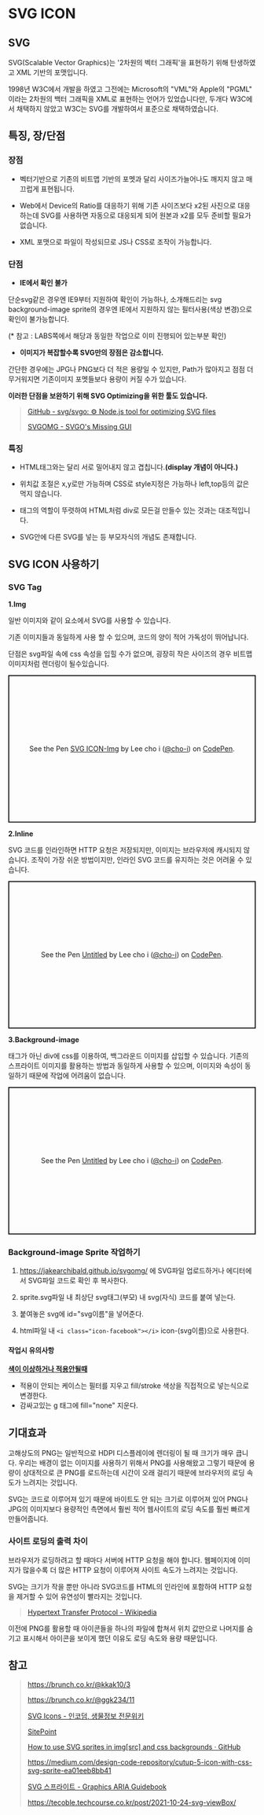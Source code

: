 # SVG ICON

## SVG

SVG(Scalable Vector Graphics)는 '2차원의 벡터 그래픽'을 표현하기 위해 탄생하였고 XML 기반의 포맷입니다.

1998년 W3C에서 개발을 하였고 그전에는 Microsoft의 "VML"와 Apple의 "PGML" 이라는 2차원의 백터 그래픽을 XML로 표현하는 언어가 있었습니다만, 두개다 W3C에서 채택하지 않았고 W3C는 SVG를 개발하여서 표준으로 채택하였습니다.



## 특징, 장/단점

### 장점

- 벡터기반으로 기존의 비트맵 기반의 포멧과 달리 사이즈가늘어나도 깨지지 않고 매끄럽게 표현됩니다.

- Web에서 Device의 Ratio를 대응하기 위해 기존 사이즈보다 x2된 사진으로 대응하는데 SVG를 사용하면 자동으로 대응되게 되어 원본과 x2를 모두 준비할 필요가 없습니다.

- XML 포맷으로 파일이 작성되므로 JS나 CSS로 조작이 가능합니다.

### 단점

- **IE에서 확인 불가**

단순svg같은 경우엔 IE9부터 지원하여 확인이 가능하나, 소개해드리는 svg background-image sprite의 경우엔 IE에서 지원하지 않는 필터사용(색상 변경)으로 확인이 불가능합니다.

(* 참고 : LABS쪽에서 해당과 동일한 작업으로 이미 진행되어 있는부분 확인)

- **이미지가 복잡할수록 SVG만의 장점은 감소합니다.**

간단한 경우에는 JPG나 PNG보다 더 적은 용량일 수 있지만, Path가 많아지고 점점 더 무거워지면 기존이미지 포멧들보다 용량이 커질 수가 있습니다.

**이러한 단점을 보완하기 위해 SVG Optimizing을 위한 툴도 있습니다.**

> [GitHub - svg/svgo: ⚙️ Node.js tool for optimizing SVG files](https://github.com/svg/svgo)
> 
> [SVGOMG - SVGO's Missing GUI](https://jakearchibald.github.io/svgomg/)

### 특징

- HTML태그와는 달리 서로 밀어내지 않고 겹칩니다.**(display 개념이 아니다.)**

- 위치값 조절은 x,y로만 가능하며 CSS로 style지정은 가능하나 left,top등의 값은 먹지 않습니다.

- 태그의 역할이 뚜렷하여 HTML처럼 div로 모든걸 만들수 있는 것과는 대조적입니다.

- SVG안에 다른 SVG를 넣는 등 부모자식의 개념도 존재합니다.



## SVG ICON 사용하기

### SVG Tag

**1.Img**

일반 이미지와 같이 요소에서 SVG를 사용할 수 있습니다.

기존 이미지들과 동일하게 사용 할 수 있으며, 코드의 양이 적어 가독성이 뛰어납니다.

단점은 svg파일 속에 css 속성을 입힐 수가 없으며, 굉장히 작은 사이즈의 경우 비트맵 이미지처럼 렌더링이 될수있습니다.

<p class="codepen" data-height="300" data-default-tab="html,result" data-slug-hash="jOZbYKb" data-user="cho-i" style="height: 300px; box-sizing: border-box; display: flex; align-items: center; justify-content: center; border: 2px solid; margin: 1em 0; padding: 1em;">
  <span>See the Pen <a href="https://codepen.io/cho-i/pen/jOZbYKb">
  SVG ICON-Img</a> by Lee cho i (<a href="https://codepen.io/cho-i">@cho-i</a>)
  on <a href="https://codepen.io">CodePen</a>.</span>
</p>
<script async src="https://cpwebassets.codepen.io/assets/embed/ei.js"></script>

**2.Inline**

SVG 코드를 인라인하면 HTTP 요청은 저장되지만, 이미지는 브라우저에 캐시되지 않습니다. 조작이 가장 쉬운 방법이지만, 인라인 SVG 코드를 유지하는 것은 어려울 수 있습니다.

<p class="codepen" data-height="300" data-default-tab="html,result" data-slug-hash="bGLVaeZ" data-user="cho-i" style="height: 300px; box-sizing: border-box; display: flex; align-items: center; justify-content: center; border: 2px solid; margin: 1em 0; padding: 1em;">
  <span>See the Pen <a href="https://codepen.io/cho-i/pen/bGLVaeZ">
  Untitled</a> by Lee cho i (<a href="https://codepen.io/cho-i">@cho-i</a>)
  on <a href="https://codepen.io">CodePen</a>.</span>
</p>
<script async src="https://cpwebassets.codepen.io/assets/embed/ei.js"></script>

**3.Background-image**

태그가 아닌 div에 css를 이용하여, 백그라운드 이미지를 삽입할 수 있습니다. 기존의 스프라이트 이미지를 활용하는 방법과 동일하게 사용할 수 있으며, 이미지와 속성이 동일하기 때문에 작업에 어려움이 없습니다.

<p class="codepen" data-height="300" data-default-tab="html,result" data-slug-hash="zYRvREL" data-user="cho-i" style="height: 300px; box-sizing: border-box; display: flex; align-items: center; justify-content: center; border: 2px solid; margin: 1em 0; padding: 1em;">
  <span>See the Pen <a href="https://codepen.io/cho-i/pen/zYRvREL">
  Untitled</a> by Lee cho i (<a href="https://codepen.io/cho-i">@cho-i</a>)
  on <a href="https://codepen.io">CodePen</a>.</span>
</p>
<script async src="https://cpwebassets.codepen.io/assets/embed/ei.js"></script>



### Background-image Sprite 작업하기

1. https://jakearchibald.github.io/svgomg/ 에 SVG파일 업로드하거나 에디터에서 SVG파일 코드로 확인 후 복사한다.

2. sprite.svg파일 내 최상단 svg태그(부모) 내 svg(자식) 코드를 붙여 넣는다.

3. 붙여놓은 svg에 id="svg이름"을 넣어준다.

4. html파일 내 `<i class="icon-facebook"></i>`  icon-(svg이름)으로 사용한다.



#### 작업시 유의사항

**<u>색이 이상하거나 적용안될때</u>**

- 적용이 안되는 케이스는 필터를 지우고 fill/stroke 색상을 직접적으로 넣는식으로 변경한다.
- 감싸고있는 g 태그에 fill="none" 지운다.



## 기대효과

고해상도의 PNG는 일반적으로 HDPI 디스플레이에 렌더링이 될 때 크기가 매우 큽니다. 우리는 배경이 없는 이미지를 사용하기 위해서 PNG를 사용해왔고 그렇기 때문에 용량이 상대적으로 큰 PNG를 로드하는데 시간이 오래 걸리기 때문에 브라우저의 로딩 속도가 느려지는 것입니다.

SVG는 코드로 이루어져 있기 때문에 바이트도 안 되는 크기로 이루어져 있어 PNG나 JPG의 이미지보다 용량적인 측면에서 훨씬 적어 웹사이트의 로딩 속도를 훨씬 빠르게 만들어줍니다.

### 사이트 로딩의 출력 차이

브라우저가 로딩하려고 할 때마다 서버에 HTTP 요청을 해야 합니다. 웹페이지에 이미지가 많을수록 더 많은 HTTP 요청이 이루어져 사이트 속도가 느려지는 것입니다.

SVG는 크기가 작을 뿐만 아니라 SVG코드를 HTML의 인라인에 포함하여 HTTP 요청을 제거할 수 있어 유연성이 빨라지는 것입니다.

> [Hypertext Transfer Protocol - Wikipedia](https://en.wikipedia.org/wiki/Hypertext_Transfer_Protocol#HTTP_session)

이전에 PNG를 활용할 때 아이콘들을 하나의 파일에 합쳐서 위치 값만으로 나머지를 숨기고 표시해서 아이콘을 보이게 했던 이유도 로딩 속도와 용량 때문입니다.



## **참고**

> https://brunch.co.kr/@kkak10/3
> 
> https://brunch.co.kr/@ggk234/11
> 
> [SVG Icons - 인코덤, 생물정보 전문위키](http://www.incodom.kr/SVG_Icons)
> 
> [SitePoint](https://www.sitepoint.com/use-svg-image-sprites/)
> 
> [How to use SVG sprites in img[src] and css backgrounds · GitHub](https://gist.github.com/darsain/3a8e344f655621ce1d4f)
> 
> https://medium.com/design-code-repository/cutup-5-icon-with-css-svg-sprite-ea01eeb8bb41
> 
> [SVG 스프라이트 - Graphics ARIA Guidebook](https://a11y.gitbook.io/graphics-aria/svg-graphics/sprites)
> 
> https://tecoble.techcourse.co.kr/post/2021-10-24-svg-viewBox/
